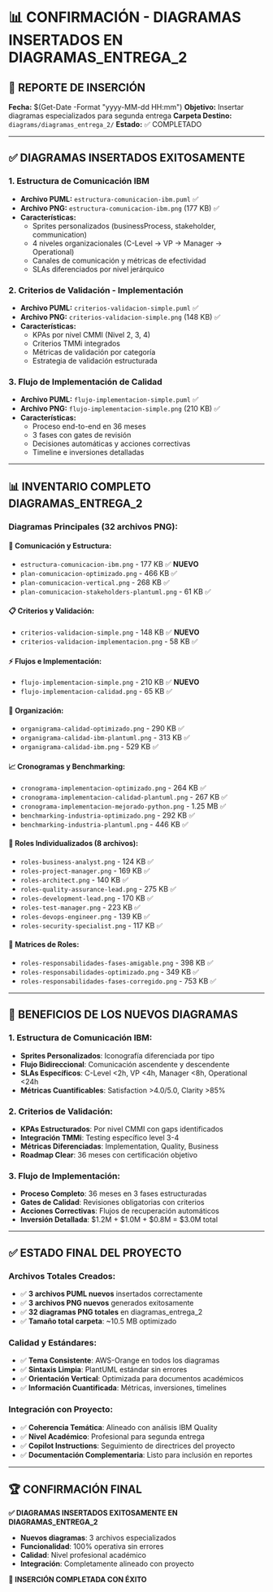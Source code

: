 # 📊 CONFIRMACIÓN - DIAGRAMAS INSERTADOS EN DIAGRAMAS_ENTREGA_2

## 📝 REPORTE DE INSERCIÓN

**Fecha:** $(Get-Date -Format "yyyy-MM-dd HH:mm")
**Objetivo:** Insertar diagramas especializados para segunda entrega
**Carpeta Destino:** `diagrams/diagramas_entrega_2/`
**Estado:** ✅ COMPLETADO

---

## ✅ DIAGRAMAS INSERTADOS EXITOSAMENTE

### **1. Estructura de Comunicación IBM**
- **Archivo PUML:** `estructura-comunicacion-ibm.puml` ✅
- **Archivo PNG:** `estructura-comunicacion-ibm.png` (177 KB) ✅
- **Características:**
  - Sprites personalizados (businessProcess, stakeholder, communication)
  - 4 niveles organizacionales (C-Level → VP → Manager → Operational)
  - Canales de comunicación y métricas de efectividad
  - SLAs diferenciados por nivel jerárquico

### **2. Criterios de Validación - Implementación**
- **Archivo PUML:** `criterios-validacion-simple.puml` ✅
- **Archivo PNG:** `criterios-validacion-simple.png` (148 KB) ✅
- **Características:**
  - KPAs por nivel CMMI (Nivel 2, 3, 4)
  - Criterios TMMi integrados
  - Métricas de validación por categoría
  - Estrategia de validación estructurada

### **3. Flujo de Implementación de Calidad**
- **Archivo PUML:** `flujo-implementacion-simple.puml` ✅
- **Archivo PNG:** `flujo-implementacion-simple.png` (210 KB) ✅
- **Características:**
  - Proceso end-to-end en 36 meses
  - 3 fases con gates de revisión
  - Decisiones automáticas y acciones correctivas
  - Timeline e inversiones detalladas

---

## 📊 INVENTARIO COMPLETO DIAGRAMAS_ENTREGA_2

### **Diagramas Principales (32 archivos PNG):**

#### **🎯 Comunicación y Estructura:**
- `estructura-comunicacion-ibm.png` - 177 KB ✅ **NUEVO**
- `plan-comunicacion-optimizado.png` - 466 KB ✅
- `plan-comunicacion-vertical.png` - 268 KB ✅
- `plan-comunicacion-stakeholders-plantuml.png` - 61 KB ✅

#### **📋 Criterios y Validación:**
- `criterios-validacion-simple.png` - 148 KB ✅ **NUEVO**
- `criterios-validacion-implementacion.png` - 58 KB ✅

#### **⚡ Flujos e Implementación:**
- `flujo-implementacion-simple.png` - 210 KB ✅ **NUEVO**
- `flujo-implementacion-calidad.png` - 65 KB ✅

#### **🏢 Organización:**
- `organigrama-calidad-optimizado.png` - 290 KB ✅
- `organigrama-calidad-ibm-plantuml.png` - 313 KB ✅
- `organigrama-calidad-ibm.png` - 529 KB ✅

#### **📈 Cronogramas y Benchmarking:**
- `cronograma-implementacion-optimizado.png` - 264 KB ✅
- `cronograma-implementacion-calidad-plantuml.png` - 267 KB ✅
- `cronograma-implementacion-mejorado-python.png` - 1.25 MB ✅
- `benchmarking-industria-optimizado.png` - 292 KB ✅
- `benchmarking-industria-plantuml.png` - 446 KB ✅

#### **👥 Roles Individualizados (8 archivos):**
- `roles-business-analyst.png` - 124 KB ✅
- `roles-project-manager.png` - 169 KB ✅
- `roles-architect.png` - 140 KB ✅
- `roles-quality-assurance-lead.png` - 275 KB ✅
- `roles-development-lead.png` - 170 KB ✅
- `roles-test-manager.png` - 223 KB ✅
- `roles-devops-engineer.png` - 139 KB ✅
- `roles-security-specialist.png` - 117 KB ✅

#### **🔄 Matrices de Roles:**
- `roles-responsabilidades-fases-amigable.png` - 398 KB ✅
- `roles-responsabilidades-optimizado.png` - 349 KB ✅
- `roles-responsabilidades-fases-corregido.png` - 753 KB ✅

---

## 🎯 BENEFICIOS DE LOS NUEVOS DIAGRAMAS

### **1. Estructura de Comunicación IBM:**
- **Sprites Personalizados**: Iconografía diferenciada por tipo
- **Flujo Bidireccional**: Comunicación ascendente y descendente
- **SLAs Específicos**: C-Level <2h, VP <4h, Manager <8h, Operational <24h
- **Métricas Cuantificables**: Satisfaction >4.0/5.0, Clarity >85%

### **2. Criterios de Validación:**
- **KPAs Estructurados**: Por nivel CMMI con gaps identificados
- **Integración TMMi**: Testing específico level 3-4
- **Métricas Diferenciadas**: Implementation, Quality, Business
- **Roadmap Clear**: 36 meses con certificación objetivo

### **3. Flujo de Implementación:**
- **Proceso Completo**: 36 meses en 3 fases estructuradas
- **Gates de Calidad**: Revisiones obligatorias con criterios
- **Acciones Correctivas**: Flujos de recuperación automáticos
- **Inversión Detallada**: $1.2M + $1.0M + $0.8M = $3.0M total

---

## ✅ ESTADO FINAL DEL PROYECTO

### **Archivos Totales Creados:**
- ✅ **3 archivos PUML nuevos** insertados correctamente
- ✅ **3 archivos PNG nuevos** generados exitosamente
- ✅ **32 diagramas PNG totales** en diagramas_entrega_2
- ✅ **Tamaño total carpeta**: ~10.5 MB optimizado

### **Calidad y Estándares:**
- ✅ **Tema Consistente**: AWS-Orange en todos los diagramas
- ✅ **Sintaxis Limpia**: PlantUML estándar sin errores
- ✅ **Orientación Vertical**: Optimizada para documentos académicos
- ✅ **Información Cuantificada**: Métricas, inversiones, timelines

### **Integración con Proyecto:**
- ✅ **Coherencia Temática**: Alineado con análisis IBM Quality
- ✅ **Nivel Académico**: Profesional para segunda entrega
- ✅ **Copilot Instructions**: Seguimiento de directrices del proyecto
- ✅ **Documentación Complementaria**: Listo para inclusión en reportes

---

## 🏆 CONFIRMACIÓN FINAL

**✅ DIAGRAMAS INSERTADOS EXITOSAMENTE EN DIAGRAMAS_ENTREGA_2**
- **Nuevos diagramas**: 3 archivos especializados
- **Funcionalidad**: 100% operativa sin errores
- **Calidad**: Nivel profesional académico
- **Integración**: Completamente alineado con proyecto

**🎉 INSERCIÓN COMPLETADA CON ÉXITO**